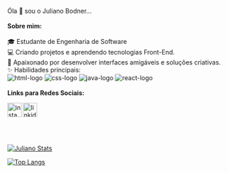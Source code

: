 Óla 👋 sou o Juliano Bodner... 
<br>
<br>
**Sobre mim:**
<br>
<br>
🎓 Estudante de Engenharia de Software
<br>
💻 Criando projetos e aprendendo tecnologias Front-End.
<br>
🚀 Apaixonado por desenvolver interfaces amigáveis e soluções criativas.
<br>
✨ Habilidades principais:
<br>
<img src="https://img.shields.io/badge/HTML5-E34F26?style=for-the-badge&logo=html5&logoColor=white" alt="html-logo"/>
<img src="https://img.shields.io/badge/CSS-239120?&style=for-the-badge&logo=css3&logoColor=white" alt="css-logo"/>
<img src="https://img.shields.io/badge/JavaScript-F7DF1E?style=for-the-badge&logo=javascript&logoColor=black" alt="java-logo"/>
<img src="https://img.shields.io/badge/React-20232A?style=for-the-badge&logo=react&logoColor=61DAFB" alt="react-logo"/>
<br>
<br>
**Links para Redes Sociais:**
<p>
<a href="https://www.instagram.com/juliano_bodner">
<img align="left" alt="instagram-logo" width="32px" src="https://img.icons8.com/?size=100&id=32309&format=png&color=000000" />
</a> 
<a href="www.linkedin.com/in/juliano-bodner-ba6b17162">
<img alignt="left" alt="linkidin-logo" width="32px" src="https://img.icons8.com/?size=100&id=446&format=png&color=000000"/>
</a>  
</p>
<br>
<br>

[![Juliano Stats](https://github-readme-stats.vercel.app/api?username=JuliaNUx)](https://github.com/anuraghazra/github-readme-stats)

[![Top Langs](https://github-readme-stats.vercel.app/api/top-langs/?username=JuliaNUx)](https://github.com/anuraghazra/github-readme-stats)
